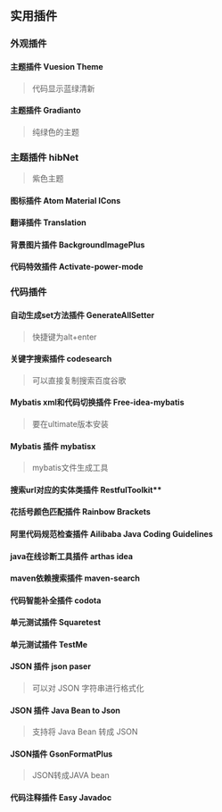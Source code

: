 ## 实用插件

### 外观插件

#### 主题插件 Vuesion Theme

> 代码显示蓝绿清新

#### 主题插件 Gradianto

> 纯绿色的主题

### 主题插件 hibNet 

> 紫色主题

#### 图标插件 Atom Material ICons

#### 翻译插件 Translation

#### 背景图片插件 **BackgroundImagePlus**

#### 代码特效插件 **Activate-power-mode**



### 代码插件

#### 自动生成set方法插件 GenerateAllSetter

> 快捷键为alt+enter

#### 关键字搜索插件 codesearch

> 可以直接复制搜索百度谷歌

#### Mybatis xml和代码切换插件 **Free-idea-mybatis**

> 要在ultimate版本安装

#### Mybatis 插件 mybatisx

> mybatis文件生成工具

#### 搜索url对应的实体类插件 RestfulToolkit**

#### 花括号颜色匹配插件 Rainbow Brackets

#### 阿里代码规范检查插件 Ailibaba Java Coding Guidelines

#### java在线诊断工具插件 arthas idea

#### maven依赖搜索插件 maven-search

#### 代码智能补全插件 codota

#### 单元测试插件 Squaretest

#### 单元测试插件 TestMe

#### JSON 插件 json paser

> 可以对 JSON 字符串进行格式化
>

#### JSON 插件 Java Bean to Json

> 支持将 Java Bean 转成 JSON
>

#### JSON插件 GsonFormatPlus

> JSON转成JAVA bean

#### 代码注释插件 Easy Javadoc



